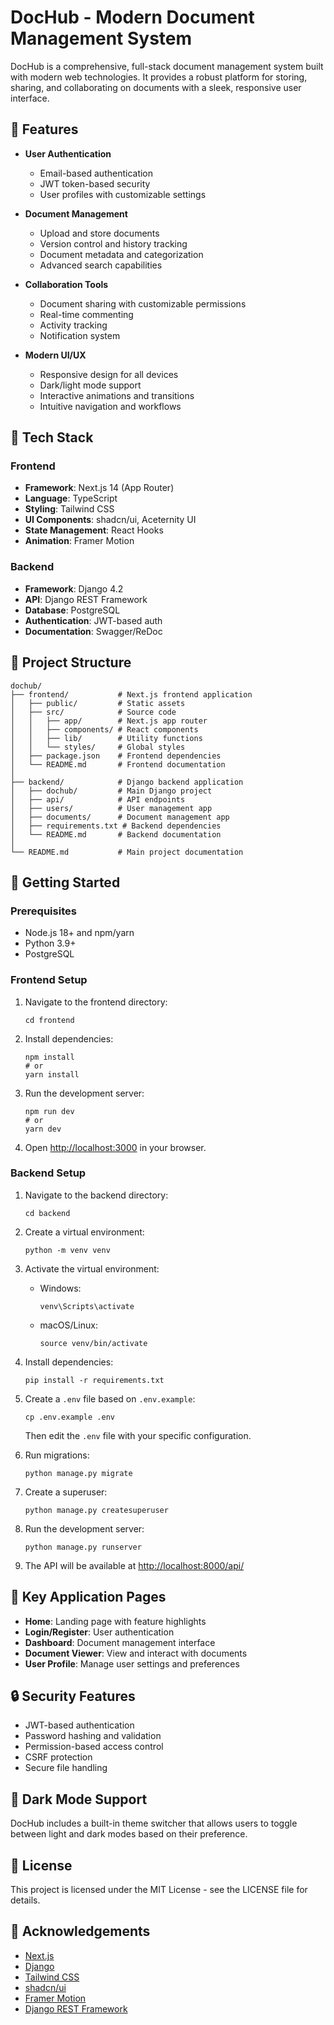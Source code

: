 # DocHub - Modern Document Management System

DocHub is a comprehensive, full-stack document management system built with modern web technologies. It provides a robust platform for storing, sharing, and collaborating on documents with a sleek, responsive user interface.

## 🚀 Features

- **User Authentication**
  - Email-based authentication
  - JWT token-based security
  - User profiles with customizable settings

- **Document Management**
  - Upload and store documents
  - Version control and history tracking
  - Document metadata and categorization
  - Advanced search capabilities

- **Collaboration Tools**
  - Document sharing with customizable permissions
  - Real-time commenting
  - Activity tracking
  - Notification system

- **Modern UI/UX**
  - Responsive design for all devices
  - Dark/light mode support
  - Interactive animations and transitions
  - Intuitive navigation and workflows

## 🔧 Tech Stack

### Frontend
- **Framework**: Next.js 14 (App Router)
- **Language**: TypeScript
- **Styling**: Tailwind CSS
- **UI Components**: shadcn/ui, Aceternity UI
- **State Management**: React Hooks
- **Animation**: Framer Motion

### Backend
- **Framework**: Django 4.2
- **API**: Django REST Framework
- **Database**: PostgreSQL
- **Authentication**: JWT-based auth
- **Documentation**: Swagger/ReDoc

## 📂 Project Structure

```
dochub/
├── frontend/           # Next.js frontend application
│   ├── public/         # Static assets
│   ├── src/            # Source code
│   │   ├── app/        # Next.js app router
│   │   ├── components/ # React components
│   │   ├── lib/        # Utility functions
│   │   └── styles/     # Global styles
│   ├── package.json    # Frontend dependencies
│   └── README.md       # Frontend documentation
│
├── backend/            # Django backend application
│   ├── dochub/         # Main Django project
│   ├── api/            # API endpoints
│   ├── users/          # User management app
│   ├── documents/      # Document management app
│   ├── requirements.txt # Backend dependencies
│   └── README.md       # Backend documentation
│
└── README.md           # Main project documentation
```

## 🚀 Getting Started

### Prerequisites
- Node.js 18+ and npm/yarn
- Python 3.9+
- PostgreSQL

### Frontend Setup
1. Navigate to the frontend directory:
   ```
   cd frontend
   ```

2. Install dependencies:
   ```
   npm install
   # or
   yarn install
   ```

3. Run the development server:
   ```
   npm run dev
   # or
   yarn dev
   ```

4. Open [http://localhost:3000](http://localhost:3000) in your browser.

### Backend Setup
1. Navigate to the backend directory:
   ```
   cd backend
   ```

2. Create a virtual environment:
   ```
   python -m venv venv
   ```

3. Activate the virtual environment:
   - Windows:
     ```
     venv\Scripts\activate
     ```
   - macOS/Linux:
     ```
     source venv/bin/activate
     ```

4. Install dependencies:
   ```
   pip install -r requirements.txt
   ```

5. Create a `.env` file based on `.env.example`:
   ```
   cp .env.example .env
   ```
   Then edit the `.env` file with your specific configuration.

6. Run migrations:
   ```
   python manage.py migrate
   ```

7. Create a superuser:
   ```
   python manage.py createsuperuser
   ```

8. Run the development server:
   ```
   python manage.py runserver
   ```

9. The API will be available at [http://localhost:8000/api/](http://localhost:8000/api/)

## 📱 Key Application Pages

- **Home**: Landing page with feature highlights
- **Login/Register**: User authentication
- **Dashboard**: Document management interface
- **Document Viewer**: View and interact with documents
- **User Profile**: Manage user settings and preferences

## 🔒 Security Features

- JWT-based authentication
- Password hashing and validation
- Permission-based access control
- CSRF protection
- Secure file handling

## 🌙 Dark Mode Support

DocHub includes a built-in theme switcher that allows users to toggle between light and dark modes based on their preference.

## 📄 License

This project is licensed under the MIT License - see the LICENSE file for details.

## 🙏 Acknowledgements

- [Next.js](https://nextjs.org/)
- [Django](https://www.djangoproject.com/)
- [Tailwind CSS](https://tailwindcss.com/)
- [shadcn/ui](https://ui.shadcn.com/)
- [Framer Motion](https://www.framer.com/motion/)
- [Django REST Framework](https://www.django-rest-framework.org/)
